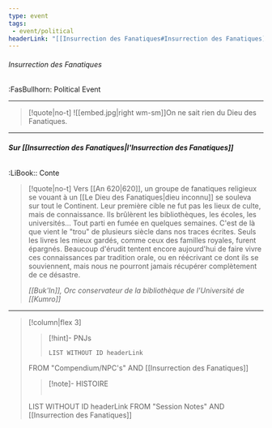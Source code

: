 ```yaml
---
type: event
tags:
 - event/political
headerLink: "[[Insurrection des Fanatiques#Insurrection des Fanatiques]]"
---
```


###### Insurrection des Fanatiques
<span class="sub2">:FasBullhorn: Political Event</span>
___

> [!quote|no-t]
>![[embed.jpg|right wm-sm]]On ne sait rien du Dieu des Fanatiques.
<span class="clearfix"></span>

***
###### __Sur [[Insurrection des Fanatiques|l'Insurrection des Fanatiques]]__
<span class="sub2">:LiBook:: Conte</span>

> [!quote|no-t]
>Vers [[An 620|620]], un groupe de fanatiques religieux se vouant à un [[Le Dieu des Fanatiques|dieu inconnu]] se souleva sur tout le Continent. Leur première cible ne fut pas les lieux de culte, mais de connaissance. Ils brûlèrent les bibliothèques, les écoles, les universités... Tout parti en fumée en quelques semaines. C'est de là que vient le "trou" de plusieurs siècle dans nos traces écrites. Seuls les livres les mieux gardés, comme ceux des familles royales, furent épargnés. Beaucoup d'érudit tentent encore aujourd'hui de faire vivre ces connaissances par tradition orale, ou en réécrivant ce dont ils se souviennent, mais nous ne pourront jamais récupérer complètement de ce désastre.
>
>*[[Buk'In]], Orc conservateur de la bibliothèque de l'Université de [[Kumro]]*
***
> [!column|flex 3]
>>[!hint]- PNJs
>>```dataview
>>LIST WITHOUT ID headerLink
>FROM "Compendium/NPC's" AND [[Insurrection des Fanatiques]]
>
>>[!note]- HISTOIRE
>>```dataview
>LIST WITHOUT ID headerLink
>FROM "Session Notes" AND [[Insurrection des Fanatiques]]